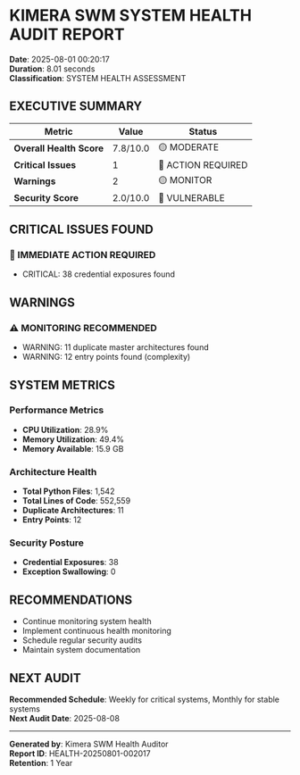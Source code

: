 # KIMERA SWM SYSTEM HEALTH AUDIT REPORT
**Date**: 2025-08-01 00:20:17  
**Duration**: 8.01 seconds  
**Classification**: SYSTEM HEALTH ASSESSMENT  

## EXECUTIVE SUMMARY

| **Metric** | **Value** | **Status** |
|------------|-----------|------------|
| **Overall Health Score** | 7.8/10.0 | 🟡 MODERATE |
| **Critical Issues** | 1 | 🔴 ACTION REQUIRED |
| **Warnings** | 2 | 🟡 MONITOR |
| **Security Score** | 2.0/10.0 | 🔴 VULNERABLE |

## CRITICAL ISSUES FOUND

### 🚨 IMMEDIATE ACTION REQUIRED

- CRITICAL: 38 credential exposures found

## WARNINGS

### ⚠️ MONITORING RECOMMENDED

- WARNING: 11 duplicate master architectures found
- WARNING: 12 entry points found (complexity)

## SYSTEM METRICS

### Performance Metrics
- **CPU Utilization**: 28.9%
- **Memory Utilization**: 49.4%
- **Memory Available**: 15.9 GB

### Architecture Health
- **Total Python Files**: 1,542
- **Total Lines of Code**: 552,559
- **Duplicate Architectures**: 11
- **Entry Points**: 12

### Security Posture
- **Credential Exposures**: 38
- **Exception Swallowing**: 0

## RECOMMENDATIONS

- Continue monitoring system health
- Implement continuous health monitoring
- Schedule regular security audits
- Maintain system documentation

## NEXT AUDIT

**Recommended Schedule**: Weekly for critical systems, Monthly for stable systems  
**Next Audit Date**: 2025-08-08  

---

**Generated by**: Kimera SWM Health Auditor  
**Report ID**: HEALTH-20250801-002017  
**Retention**: 1 Year  
